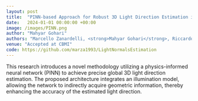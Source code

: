 ```yaml
---
layout: post
title:  "PINN-based Approach for Robust 3D Light Direction Estimation in Outdoor Images"
date:   2024-01-01 00:00:00 +00:00
image: /images/PINN.png
author: "Mahyar Gohari"
authors: "Marcello Zanardelli, <strong>Mahyar Gohari</strong>, Riccardo Leonardi, Sergio Benini, Nicola Adami"
venue: "Accepted at CBMI"
code: https://github.com/marza1993/LightNormalsEstimation
---
```


This research introduces a novel methodology utilizing a physics-informed neural network (PINN) to achieve precise global 3D light direction estimation. The proposed architecture integrates an illumination model, allowing the network to indirectly acquire geometric information, thereby enhancing the accuracy of the estimated light direction.